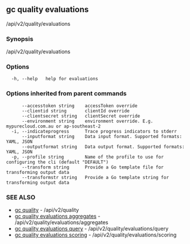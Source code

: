 ## gc quality evaluations

/api/v2/quality/evaluations

### Synopsis

/api/v2/quality/evaluations

### Options

```
  -h, --help   help for evaluations
```

### Options inherited from parent commands

```
      --accesstoken string    accessToken override
      --clientid string       clientId override
      --clientsecret string   clientSecret override
      --environment string    environment override. E.g. mypurecloud.com.au or ap-southeast-2
  -i, --indicateprogress      Trace progress indicators to stderr
      --inputformat string    Data input format. Supported formats: YAML, JSON
      --outputformat string   Data output format. Supported formats: YAML, JSON
  -p, --profile string        Name of the profile to use for configuring the cli (default "DEFAULT")
      --transform string      Provide a Go template file for transforming output data
      --transformstr string   Provide a Go template string for transforming output data
```

### SEE ALSO

* [gc quality](gc_quality.html)	 - /api/v2/quality
* [gc quality evaluations aggregates](gc_quality_evaluations_aggregates.html)	 - /api/v2/quality/evaluations/aggregates
* [gc quality evaluations query](gc_quality_evaluations_query.html)	 - /api/v2/quality/evaluations/query
* [gc quality evaluations scoring](gc_quality_evaluations_scoring.html)	 - /api/v2/quality/evaluations/scoring


